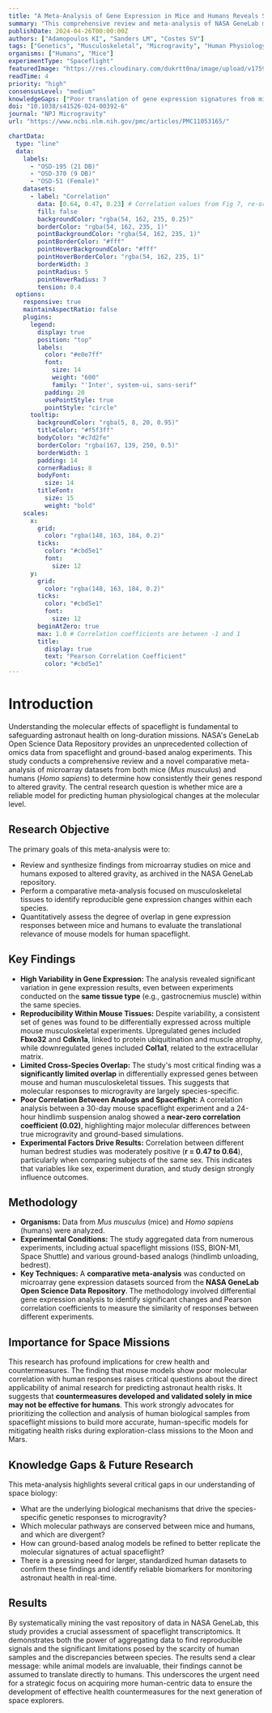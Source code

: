 ```yaml
---
title: "A Meta-Analysis of Gene Expression in Mice and Humans Reveals Species-Specific Responses to Microgravity"
summary: "This comprehensive review and meta-analysis of NASA GeneLab microarray data reveals that while certain gene expression changes in musculoskeletal tissues are reproducible within mice or humans, there is limited overlap between the two species. The findings highlight the challenge of translating mouse model data to human astronaut health and underscore the critical need for more human spaceflight samples."
publishDate: 2024-04-26T00:00:00Z
authors: ["Adamopoulos KI", "Sanders LM", "Costes SV"]
tags: ["Genetics", "Musculoskeletal", "Microgravity", "Human Physiology", "Animals"]
organisms: ["Humans", "Mice"]
experimentType: "Spaceflight"
featuredImage: "https://res.cloudinary.com/dukrtt0na/image/upload/v1759652284/ynbfjs3t1kk30sxedt4j.jpg"
readTime: 4
priority: "high"
consensusLevel: "medium"
knowledgeGaps: ["Poor translation of gene expression signatures from mice to humans", "Impact of experimental variables (sex, duration, analogs) on data reproducibility", "Lack of sufficient human spaceflight omics data", "Mechanisms behind species-specific responses to microgravity"]
doi: "10.1038/s41526-024-00392-6"
journal: "NPJ Microgravity"
url: "https://www.ncbi.nlm.nih.gov/pmc/articles/PMC11053165/"

chartData:
  type: "line"
  data:
    labels:
      - "OSD-195 (21 DB)"
      - "OSD-370 (9 DB)"
      - "OSD-51 (Female)"
    datasets:
      - label: "Correlation"
        data: [0.64, 0.47, 0.23] # Correlation values from Fig 7, re-ordered and estimated for clarity
        fill: false
        backgroundColor: "rgba(54, 162, 235, 0.25)"
        borderColor: "rgba(54, 162, 235, 1)"
        pointBackgroundColor: "rgba(54, 162, 235, 1)"
        pointBorderColor: "#fff"
        pointHoverBackgroundColor: "#fff"
        pointHoverBorderColor: "rgba(54, 162, 235, 1)"
        borderWidth: 3
        pointRadius: 5
        pointHoverRadius: 7
        tension: 0.4
  options:
    responsive: true
    maintainAspectRatio: false
    plugins:
      legend:
        display: true
        position: "top"
        labels:
          color: "#e0e7ff"
          font:
            size: 14
            weight: "600"
            family: "'Inter', system-ui, sans-serif"
          padding: 20
          usePointStyle: true
          pointStyle: "circle"
      tooltip:
        backgroundColor: "rgba(5, 8, 20, 0.95)"
        titleColor: "#f5f3ff"
        bodyColor: "#c7d2fe"
        borderColor: "rgba(167, 139, 250, 0.5)"
        borderWidth: 1
        padding: 14
        cornerRadius: 8
        bodyFont:
          size: 14
        titleFont:
          size: 15
          weight: "bold"
    scales:
      x:
        grid:
          color: "rgba(148, 163, 184, 0.2)"
        ticks:
          color: "#cbd5e1"
          font:
            size: 12
      y:
        grid:
          color: "rgba(148, 163, 184, 0.2)"
        ticks:
          color: "#cbd5e1"
          font:
            size: 12
        beginAtZero: true
        max: 1.0 # Correlation coefficients are between -1 and 1
        title:
          display: true
          text: "Pearson Correlation Coefficient"
          color: "#cbd5e1"
---
```


# Introduction

Understanding the molecular effects of spaceflight is fundamental to safeguarding astronaut health on long-duration missions. NASA's GeneLab Open Science Data Repository provides an unprecedented collection of omics data from spaceflight and ground-based analog experiments. This study conducts a comprehensive review and a novel comparative meta-analysis of microarray datasets from both mice (*Mus musculus*) and humans (*Homo sapiens*) to determine how consistently their genes respond to altered gravity. The central research question is whether mice are a reliable model for predicting human physiological changes at the molecular level.

## Research Objective

The primary goals of this meta-analysis were to:
- Review and synthesize findings from microarray studies on mice and humans exposed to altered gravity, as archived in the NASA GeneLab repository.
- Perform a comparative meta-analysis focused on musculoskeletal tissues to identify reproducible gene expression changes within each species.
- Quantitatively assess the degree of overlap in gene expression responses between mice and humans to evaluate the translational relevance of mouse models for human spaceflight.

## Key Findings

- **High Variability in Gene Expression:** The analysis revealed significant variation in gene expression results, even between experiments conducted on the **same tissue type** (e.g., gastrocnemius muscle) within the same species.
- **Reproducibility Within Mouse Tissues:** Despite variability, a consistent set of genes was found to be differentially expressed across multiple mouse musculoskeletal experiments. Upregulated genes included **Fbxo32** and **Cdkn1a**, linked to protein ubiquitination and muscle atrophy, while downregulated genes included **Col1a1**, related to the extracellular matrix.
- **Limited Cross-Species Overlap:** The study's most critical finding was a **significantly limited overlap** in differentially expressed genes between mouse and human musculoskeletal tissues. This suggests that molecular responses to microgravity are largely species-specific.
- **Poor Correlation Between Analogs and Spaceflight:** A correlation analysis between a 30-day mouse spaceflight experiment and a 24-hour hindlimb suspension analog showed a **near-zero correlation coefficient (0.02)**, highlighting major molecular differences between true microgravity and ground-based simulations.
- **Experimental Factors Drive Results:** Correlation between different human bedrest studies was moderately positive (**r = 0.47 to 0.64**), particularly when comparing subjects of the same sex. This indicates that variables like sex, experiment duration, and study design strongly influence outcomes.

## Methodology

- **Organisms:** Data from *Mus musculus* (mice) and *Homo sapiens* (humans) were analyzed.
- **Experimental Conditions:** The study aggregated data from numerous experiments, including actual spaceflight missions (ISS, BION-M1, Space Shuttle) and various ground-based analogs (hindlimb unloading, bedrest).
- **Key Techniques:** A **comparative meta-analysis** was conducted on microarray gene expression datasets sourced from the **NASA GeneLab Open Science Data Repository**. The methodology involved differential gene expression analysis to identify significant changes and Pearson correlation coefficients to measure the similarity of responses between different experiments.

## Importance for Space Missions

This research has profound implications for crew health and countermeasures. The finding that mouse models show poor molecular correlation with human responses raises critical questions about the direct applicability of animal research for predicting astronaut health risks. It suggests that **countermeasures developed and validated solely in mice may not be effective for humans**. This work strongly advocates for prioritizing the collection and analysis of human biological samples from spaceflight missions to build more accurate, human-specific models for mitigating health risks during exploration-class missions to the Moon and Mars.

## Knowledge Gaps & Future Research

This meta-analysis highlights several critical gaps in our understanding of space biology:
- What are the underlying biological mechanisms that drive the species-specific genetic responses to microgravity?
- Which molecular pathways are conserved between mice and humans, and which are divergent?
- How can ground-based analog models be refined to better replicate the molecular signatures of actual spaceflight?
- There is a pressing need for larger, standardized human datasets to confirm these findings and identify reliable biomarkers for monitoring astronaut health in real-time.

## Results

By systematically mining the vast repository of data in NASA GeneLab, this study provides a crucial assessment of spaceflight transcriptomics. It demonstrates both the power of aggregating data to find reproducible signals and the significant limitations posed by the scarcity of human samples and the discrepancies between species. The results send a clear message: while animal models are invaluable, their findings cannot be assumed to translate directly to humans. This underscores the urgent need for a strategic focus on acquiring more human-centric data to ensure the development of effective health countermeasures for the next generation of space explorers.